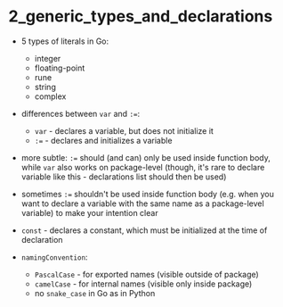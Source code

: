 # 2_generic_types_and_declarations

* 5 types of literals in Go: 
    * integer
    * floating-point
    * rune
    * string
    * complex

* differences between `var` and `:=`:
    * `var` - declares a variable, but does not initialize it
    * `:=` - declares and initializes a variable
* more subtle: `:=` should (and can) only be used inside function body, while `var` also works on package-level (though, it's rare to declare variable like this - declarations list should then be used)
* sometimes `:=` shouldn't be used inside function body (e.g. when you want to declare a variable with the same name as a package-level variable) to make your intention clear
* `const` - declares a constant, which must be initialized at the time of declaration
* `namingConvention`: 
    * `PascalCase` - for exported names (visible outside of package)
    * `camelCase` - for internal names (visible only inside package)
    * no `snake_case` in Go as in Python

